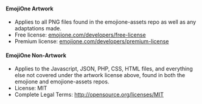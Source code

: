 #### EmojiOne Artwork

*  Applies to all PNG files found in the emojione-assets repo as well as any adaptations made.
*  Free license: [emojione.com/developers/free-license](https://www.emojione.com/developers/free-license)
*  Premium license: [emojione.com/developers/premium-license](https://www.emojione.com/developers/premium-license)


#### EmojiOne Non-Artwork

*  Applies to the Javascript, JSON, PHP, CSS, HTML files, and everything else not covered under the artwork license above, found in both the emojione and emojione-assets repos.
*  License: MIT
*  Complete Legal Terms: http://opensource.org/licenses/MIT
